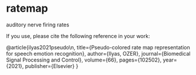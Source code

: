 # ratemap
auditory nerve firing rates 


If you use, please cite the following reference in your work:

@article{ilyas2021pseudo\n,
  title={Pseudo-colored rate map representation for speech emotion recognition},
  author={Ilyas, OZER},
  journal={Biomedical Signal Processing and Control},
  volume={66},
  pages={102502},
  year={2021},
  publisher={Elsevier}
}
